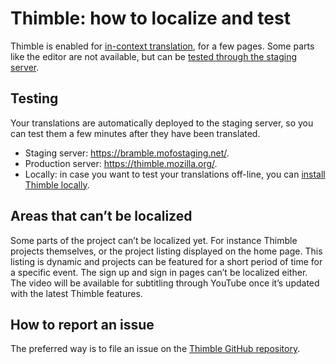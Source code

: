 # Thimble: how to localize and test

Thimble is enabled for [in-context translation](./tools/pontoon/translate.md#translating-using-the-in-context-editor), for a few pages. Some parts like the editor are not available, but can be [tested through the staging server](#testing).

## Testing

Your translations are automatically deployed to the staging server, so you can test them a few minutes after they have been translated.

* Staging server: https://bramble.mofostaging.net/​.
* Production server: https://thimble.mozilla.org/.
* Locally: in case you want to test your translations off-line, you can [install Thimble locally](https://github.com/mozilla/thimble.mozilla.org#automated-installation-preferred-method).

## Areas that can’t be localized

Some parts of the project can’t be localized yet. For instance Thimble projects themselves, or the project listing displayed on the home page. This listing is dynamic and projects can be featured for a short period of time for a specific event.
The sign up and sign in pages can’t be localized either.
The video will be available for subtitling through YouTube once it’s updated with the latest Thimble features.

## How to report an issue

The preferred way is to file an issue on the [Thimble GitHub repository](https://github.com/mozilla/thimble.mozilla.org/issues/new).
